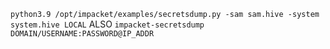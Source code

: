 `python3.9 /opt/impacket/examples/secretsdump.py -sam sam.hive -system system.hive LOCAL` 
ALSO
`impacket-secretsdump DOMAIN/USERNAME:PASSWORD@IP_ADDR`

